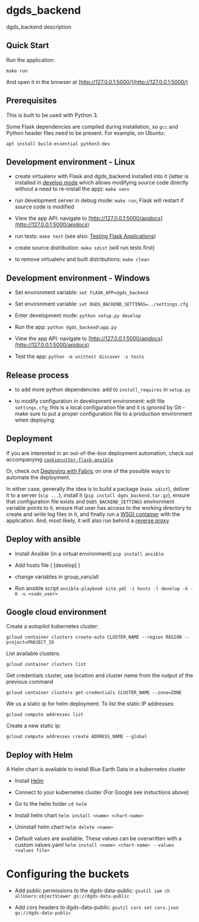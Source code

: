 # dgds_backend

dgds_backend description

## Quick Start

Run the application:

    make run

And open it in the browser at [http://127.0.0.1:5000/](http://127.0.0.1:5000/)


## Prerequisites

This is built to be used with Python 3.

Some Flask dependencies are compiled during installation, so `gcc` and Python header files need to be present.
For example, on Ubuntu:

    apt install build-essential python3-dev


## Development environment - Linux

 - create virtualenv with Flask and dgds_backend installed into it (latter is installed in
   [develop mode](http://setuptools.readthedocs.io/en/latest/setuptools.html#development-mode) which allows
   modifying source code directly without a need to re-install the app): `make venv`

 - run development server in debug mode: `make run`; Flask will restart if source code is modified

 - View the app API: navigate to [http://127.0.0.1:5000/apidocs](http://127.0.0.1:5000/apidocs)

 - run tests: `make test` (see also: [Testing Flask Applications](http://flask.pocoo.org/docs/0.12/testing/))

 - create source distribution: `make sdist` (will run tests first)

 - to remove virtualenv and built distributions: `make clean`

## Development environment - Windows

 - Set environment variable: `set FLASK_APP=dgds_backend`

 - Set environment variable: `set DGDS_BACKEND_SETTINGS=../settings.cfg`

 - Enter development mode: `python setup.py develop`

 - Run the app: `python dgds_backend\app.py`

 - View the app API: navigate to [http://127.0.0.1:5000/apidocs](http://127.0.0.1:5000/apidocs)

 - Test the app: `python -m unittest discover -s tests`

## Release process

 - to add more python dependencies: add to `install_requires` in `setup.py`

 - to modify configuration in development environment: edit file `settings.cfg`; this is a local configuration file
   and it is *ignored* by Git - make sure to put a proper configuration file to a production environment when
   deploying


## Deployment

If you are interested in an out-of-the-box deployment automation, check out accompanying
[`cookiecutter-flask-ansible`](https://github.com/candidtim/cookiecutter-flask-ansible).

Or, check out [Deploying with Fabric](http://flask.pocoo.org/docs/0.12/patterns/fabric/#fabric-deployment) on one of the
possible ways to automate the deployment.

In either case, generally the idea is to build a package (`make sdist`), deliver it to a server (`scp ...`),
install it (`pip install dgds_backend.tar.gz`), ensure that configuration file exists and
`DGDS_BACKEND_SETTINGS` environment variable points to it, ensure that user has access to the
working directory to create and write log files in it, and finally run a
[WSGI container](http://flask.pocoo.org/docs/0.12/deploying/wsgi-standalone/) with the application.
And, most likely, it will also run behind a
[reverse proxy](http://flask.pocoo.org/docs/0.12/deploying/wsgi-standalone/#proxy-setups).

## Deploy with ansible

- Install Ansible (in a virtual environment) `pip install ansible`

- Add hosts file ( [develop] )

- change variables in group_vars/all

- Run ansible script `ansible-playbook site.yml -i hosts -l develop -k -K -u <sudo_user>`

## Google cloud environment

Create a autopilot kubernetes cluster:

`gcloud container clusters create-auto CLUSTER_NAME --region REGION --project=PROJECT_ID`

List available clusters:

`gcloud container clusters list`

Get credentials cluster, use location and cluster name from the output of the previous command

`gcloud container clusters get-credentials CLUSTER_NAME --zone=ZONE`

We us a static ip for helm deployment. To list the static IP addresses:

`gcloud compute addresses list`

Create a new static ip:

`gcloud compute addresses create ADDRESS_NAME --global`

## Deploy with Helm

A Helm chart is available to install Blue Earth Data in a kubernetes cluster

- Install [Helm](https://helm.sh/docs/intro/install/)

- Connect to your kubernetes cluster (For Google see instuctions above)

- Go to the helm folder `cd helm`

- Install helm chart `helm install <name> <chart-name>`

- Uninstall helm chart `helm delete <name>`

- Default values are available. These values can be overwritten with a custom values.yaml `helm install <name> <chart-name> --values <values file>`



# Configuring the buckets

- Add public permissions to the dgds-data-public: `gsutil iam ch allUsers:objectViewer gs://dgds-data-public`

- Add cors headers to dgds-data-public: `gsutil cors set cors.json  gs://dgds-data-public`
